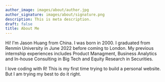 ```yaml
---
author_image: images/about/author.jpg
author_signature: images/about/signature.png
description: This is meta description.
draft: false
title: About Me
---
```


Hi! I'm Jason Huang from China. I was born in 2000. I graduated from Renmin University in June 2022 before coming to London. My previous internship experiences includes Product Managment, Business Analytics and In-house Consulting in Big Tech and Equity Research in Securities.

I love coding with R! This is my first time trying to build a personal website. But I am trying my best to do it right.